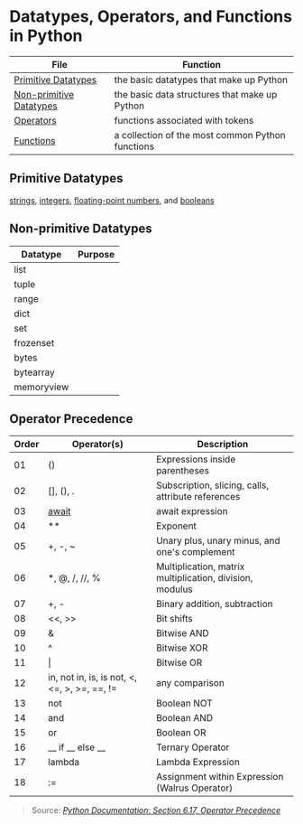 # Datatypes, Operators, and Functions in Python

| File | Function |
| ---- | -------- |
| [Primitive Datatypes](https://github.com/EthanC2/Notes-and-Writeups/blob/main/Python/Data%20and%20Datatypes/Primitive%20Types.md) | the basic datatypes that make up Python |
| [Non-primitive Datatypes](https://github.com/EthanC2/Notes-and-Writeups/tree/main/Python/Data%20and%20Datatypes#non-primitive-datatypes) | the basic data structures that make up Python |
| [Operators](https://github.com/EthanC2/Notes-and-Writeups/blob/main/Python/Data%20and%20Datatypes/Built-in%20Operators.md) | functions associated with tokens |
| [Functions]() | a collection of the most common Python functions |

## Primitive Datatypes
[strings](https://realpython.com/python-data-types/#strings), [integers](https://realpython.com/python-data-types/#integers), [floating-point numbers](https://realpython.com/python-data-types/#floating-point-numbers), and [booleans](https://realpython.com/python-data-types/#boolean-type-boolean-context-and-truthiness)

## Non-primitive Datatypes
| Datatype | Purpose |
| -------- | ------- |
| list |  |
| tuple |  |
| range |  |
| dict |  |
| set |  |
| frozenset |  |
| bytes |  |
| bytearray |  |
| memoryview |  |

## Operator Precedence
| Order | Operator(s) | Description |
| ----- | ----------- | ----------- |
| 01 | () | Expressions inside parentheses |
| 02 | [], (), . | Subscription, slicing, calls, attribute references |
| 03 | [await](https://docs.python.org/3/reference/expressions.html#await-expression) | await expression |
| 04 | \*\* | Exponent |
| 05 | +, -, ~ | Unary plus, unary minus, and one's complement |
| 06 | \*, @, /, //, % | Multiplication, matrix multiplication, division, modulus |
| 07 | +, - | Binary addition, subtraction |
| 08 | <<, >> | Bit shifts |
| 09 | & | Bitwise AND |
| 10 | ^ | Bitwise XOR |
| 11 | \| | Bitwise OR |
| 12 | in, not in, is, is not, <, <=, >, >=, ==, != | any comparison |
| 13 | not | Boolean NOT |
| 14 | and | Boolean AND |
| 15 | or | Boolean OR |
| 16 | __ if __ else __ | Ternary Operator |
| 17 | lambda | Lambda Expression |
| 18 | := | Assignment within Expression (Walrus Operator) |
> Source: [_Python Documentation: Section 6.17, Operator Precedence_](https://docs.python.org/3/reference/expressions.html#operator-precedence) <br />

